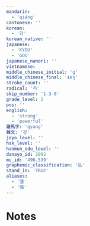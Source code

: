 ```yaml
---
mandarin:
  - 'qiáng'
cantonese: ''
korean:
  - '강'
korean_native: ''
japanese:
  - 'KYOU'
  - 'GOU'
japanese_nanori: ''
vietnamese:
middle_chinese_initial: 'g'
middle_chinese_final: 'ɨɐŋ'
stroke_count: ''
radical: '弓'
skip_number: '1-3-8'
grade_level: 2
pos: ''
english:
  - 'strong'
  - 'powerful'
羅馬字: 'gyang'
韓文: '걍'
joyo_level: ''
hsk_level: ''
hanmun_edu_level: ''
danayo_id: 2092
mc_id: '496.539'
graphemic_classification: '弘'
stand_in: 'TRUE'
aliases:
  - '彊'
  - '强'
---
```


# Notes
